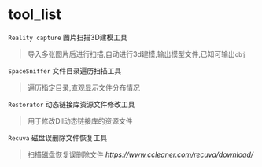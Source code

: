# tool_list


`Reality capture` 图片扫描3D建模工具
> 导入多张图片后进行扫描,自动进行3d建模,输出模型文件,已知可输出`obj`

`SpaceSniffer` 文件目录遍历扫描工具
> 遍历指定目录,直观显示文件分布情况

`Restorator` 动态链接库资源文件修改工具
> 用于修改Dll动态链接库的资源文件

`Recuva` 磁盘误删除文件恢复工具
> 扫描磁盘恢复误删除文件 *https://www.ccleaner.com/recuva/download/*
